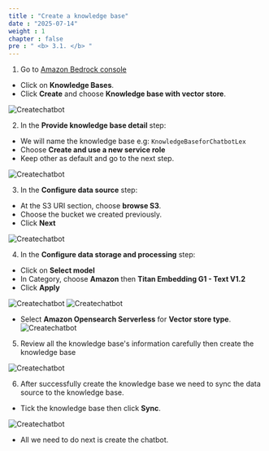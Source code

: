 ```yaml
---
title : "Create a knowledge base"
date : "2025-07-14"
weight : 1
chapter : false
pre : " <b> 3.1. </b> "
---
```


1. Go to [Amazon Bedrock console](https://console.aws.amazon.com/bedrock/home)
  + Click on **Knowledge Bases**.
  + Click **Create** and choose **Knowledge base with vector store**.
  
  ![Createchatbot](/images/3.createchatbot/CreateKnowledgeBaseonBedrock3.1.png)

2. In the **Provide knowledge base detail** step: 
  + We will name the knowledge base e.g: ``KnowledgeBaseforChatbotLex``
  + Choose **Create and use a new service role**
  + Keep other as default and go to the next step.

  ![Createchatbot](/images/3.createchatbot/CreateKnowledgeBaseonBedrock3.2.png)

3. In the **Configure data source** step:
  + At the S3 URI section, choose **browse S3**.
  + Choose the bucket we created previously.
  + Click **Next**

  ![Createchatbot](/images/3.createchatbot/CreateKnowledgeBaseonBedrock3.3.png)

4. In the **Configure data storage and processing** step:
  + Click on **Select model**
  + In Category, choose **Amazon** then **Titan Embedding G1 - Text V1.2**
  + Click **Apply**

  ![Createchatbot](/images/3.createchatbot/CreateKnowledgeBaseonBedrock3.5.png)
  ![Createchatbot](/images/3.createchatbot/CreateKnowledgeBaseonBedrock3.6.png)

  + Select **Amazon Opensearch Serverless** for **Vector store type**.
  ![Createchatbot](/images/3.createchatbot/CreateKnowledgeBaseonBedrock3.7.png)

5. Review all the knowledge base's information carefully then create the knowledge base

  ![Createchatbot](/images/3.createchatbot/CreateKnowledgeBaseonBedrock3.8.png)

6. After successfully create the knowledge base we need to sync the data source to the knowledge base.
  + Tick the knowledge base then click **Sync**.


  ![Createchatbot](/images/3.createchatbot/CreateKnowledgeBaseonBedrock3.9.png)

  + All we need to do next is create the chatbot.

